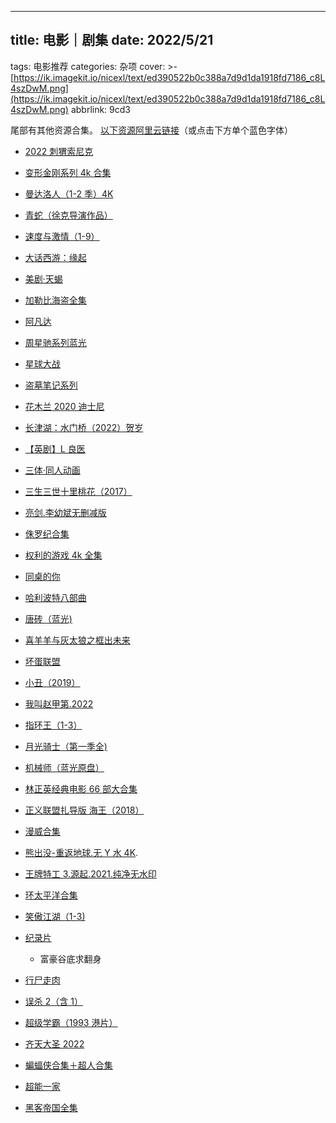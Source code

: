 ---

## title: 电影｜剧集 date: 2022/5/21

tags: 电影推荐
categories: 杂项
cover: >-
[https://ik.imagekit.io/nicexl/text/ed390522b0c388a7d9d1da1918fd7186_c8L4szDwM.png](https://ik.imagekit.io/nicexl/text/ed390522b0c388a7d9d1da1918fd7186_c8L4szDwM.png)
abbrlink: 9cd3

尾部有其他资源合集。
[以下资源阿里云链接](https://www.aliyundrive.com/s/2mDRcomDGJ5)（或点击下方单个蓝色字体）

- [2022 刺猬索尼克](https://www.aliyundrive.com/s/b9xiTYotTG8)
- [变形金刚系列 4k 合集](https://www.aliyundrive.com/s/S1JcLDVXByQ)
- [曼达洛人（1-2 季）4K](https://www.aliyundrive.com/s/sHhzMT7FeSH)
- [青蛇（徐克导演作品）](https://www.aliyundrive.com/s/XiYjyyPSDzc)
- [速度与激情（1-9）](https://www.aliyundrive.com/s/BCbd1LYGjEB)
- [大话西游：缘起](https://www.aliyundrive.com/s/uEkuZjdkv9h)
- [美剧·天蝎](https://www.aliyundrive.com/s/YHWDYopC4W1)
- [加勒比海盗全集](https://www.aliyundrive.com/s/4wLfbHEhhsH)
- [阿凡达](https://www.aliyundrive.com/s/ufSbnpATbmg)
- [周星驰系列蓝光](https://www.aliyundrive.com/s/9RudAhM)
- [星球大战](https://www.aliyundrive.com/s/WcabcAKJQGj)
- [盗墓笔记系列](https://www.aliyundrive.com/s/evvds2EMxQ6)
- [花木兰 2020 迪士尼](https://www.aliyundrive.com/s/BAXVXoXaufB)
- [长津湖：水门桥（2022）贺岁](https://www.aliyundrive.com/s/H8iCenfZhqi)
- [【英剧】L 良医](https://www.aliyundrive.com/s/P3WikZ3oD3p)
- [三体·同人动画](https://www.aliyundrive.com/s/amzmVYbF3m5)
- [三生三世十里桃花（2017）](https://www.aliyundrive.com/s/VQqqDUdzUPs)
- [亮剑.李幼斌无删减版](https://www.aliyundrive.com/s/V6wgeKgYQcB)
- [侏罗纪合集](https://www.aliyundrive.com/s/vTnHsAmWTYy)
- [权利的游戏 4k 全集](https://www.aliyundrive.com/s/wYPDdqhNQQW)
- [同桌的你](https://www.aliyundrive.com/s/XioWDSx1Fip)
- [哈利波特八部曲](https://www.aliyundrive.com/s/X2m8E6N86cz)
- [唐砖（蓝光)](https://www.aliyundrive.com/s/ig5Qng8rrQt)
- [喜羊羊与灰太狼之框出未来](https://www.aliyundrive.com/s/mzvqSs67MVt)
- [坏蛋联盟](https://www.aliyundrive.com/s/JopPf1osK44)
- [小丑（2019）](https://www.aliyundrive.com/s/cUo5hnD4SoJ)
- [我叫赵甲第.2022](https://www.aliyundrive.com/s/FuyaGXWPpTD)
- [指环王（1-3）](https://www.aliyundrive.com/s/JwgSk9GtQjh)
- [月光骑士（第一季全)](https://www.aliyundrive.com/s/pnr2xk9gUHK)
- [机械师（蓝光原盘）](https://www.aliyundrive.com/s/ETeQfNhGHz9)
- [林正英经典电影 66 部大合集](https://www.aliyundrive.com/s/d6Rb3birXA3)
- [正义联盟扎导版 海王（2018）](https://www.aliyundrive.com/s/PUBRr7ogstG)
- [漫威合集](https://www.aliyundrive.com/s/QVvaPQ1MMWn)
- [熊出没-重返地球.无 Y 水 4K](https://www.aliyundrive.com/s/JG6cuitG2FT).
- [王牌特工 3.源起.2021.纯净无水印](https://www.aliyundrive.com/s/YsMb1Mg54ow)
- [环太平洋合集](https://www.aliyundrive.com/s/9zv57Kud7R2)
- [笑傲江湖（1-3)](https://www.aliyundrive.com/s/72batExEnDG)
- [纪录片](https://www.aliyundrive.com/s/kJzgBkRt8FR)

  - 富豪谷底求翻身

- [行尸走肉](https://www.aliyundrive.com/s/MGqXsxwbGsX)
- [误杀 2（含 1）](https://www.aliyundrive.com/s/sEKrHhFAhz9)
- [超级学霸（1993 港片）](https://www.aliyundrive.com/s/B8eFYQjkbcy)
- [齐天大圣 2022](https://www.aliyundrive.com/s/jQjS634pAxd)
- [蝙蝠侠合集＋超人合集](https://www.aliyundrive.com/s/mujg8gLfVnJ)
- [超能一家](https://www.aliyundrive.com/s/BLGd1vpEcJi)
- [黑客帝国全集](https://www.aliyundrive.com/s/iCLZErXTsCD)
